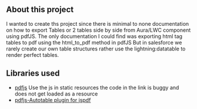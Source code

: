 ## About this project

I wanted to create ths project since there is minimal to none documentation on how to export Tables or 2 tables side by side from Aura/LWC component using pdfJS.
The only documentation I could find was exporting html tag tables to pdf using the html_to_pdf method in pdfJS
But in salesforce we rarely create our own table structures rather use the lightning:datatable to render perfect tables.

## Libraries used

- [pdfjs](https://unpkg.com/jspdf@2.5.1/dist/jspdf.es.min.js) Use the js in static resources the code in the link is buggy and does not get loaded as a resource
- [pdfjs-Autotable plugin for jspdf](https://unpkg.com/jspdf-autotable@3.5.25/dist/jspdf.plugin.autotable.js)